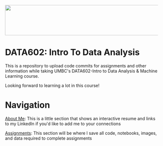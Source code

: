 <div class="container" align="center">
    <img src="https://github.com/Lwhieldon/IntroToDataAnalysis/blob/master/Images/data-analytics-banner.png?raw=true" width="1200" height="100">
    </div>

# DATA602: Intro To Data Analysis

This is a repository to upload code commits for assignments and other information while taking UMBC's DATA602-Intro to Data Analysis & Machine Learning course.

Looking forward to learning a lot in this course!
# Navigation

<a href=https://github.com/Lwhieldon/IntroToDataAnalysis/tree/master/About%20Me>About Me</a>: This is a little section that shows an interactive resume and links to my LinkedIn if you'd like to add me to your connections

<a href=https://github.com/Lwhieldon/IntroToDataAnalysis/tree/master/Assignments>Assignments</a>: This section will be where I save all code, notebooks, images, and data required to complete assignments




